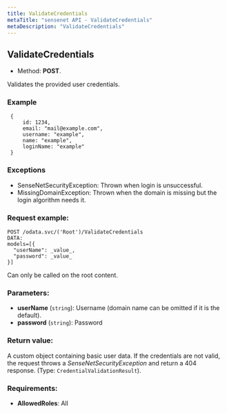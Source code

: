 ```yaml
---
title: ValidateCredentials
metaTitle: "sensenet API - ValidateCredentials"
metaDescription: "ValidateCredentials"
---
```


## ValidateCredentials
- Method: **POST**.

Validates the provided user credentials.

### Example

``` 
 {
     id: 1234,
     email: "mail@example.com",
     username: "example",
     name: "example",
     loginName: "example"
 }
```

### Exceptions
- SenseNetSecurityException: Thrown when login is unsuccessful.
- MissingDomainException: Thrown when the domain is missing but the login algorithm needs it.

### Request example:

```
POST /odata.svc/('Root')/ValidateCredentials
DATA:
models=[{
  "userName": _value_, 
  "password": _value_
}]
```
Can only be called on the root content.
### Parameters:
- **userName** (`string`): Username (domain name can be omitted if it is the default).
- **password** (`string`): Password

### Return value:
A custom object containing basic user data. If the credentials are not valid,
 the request throws a _SenseNetSecurityException_ and return a 404 response.
  (Type: `CredentialValidationResult`).

### Requirements:
- **AllowedRoles**: All

